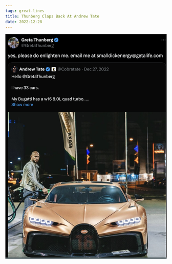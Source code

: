```yaml
---
tags: great-lines
title: Thunberg Claps Back At Andrew Tate
date: 2022-12-28
---
```


![andrewtate.png](https://raw.githubusercontent.com/muneer78/muneer78.github.io/master/images/andrewtate.png)
